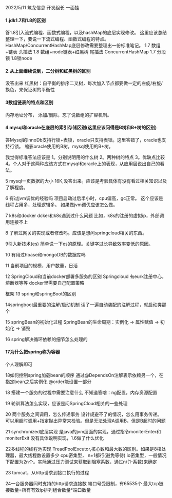 2022/5/11      筑龙信息    开发组长 一面挂

#### 1.jdk1.7和1.8的区别
答1.8引入流式编程、函数式编程，以及hashMap的底层实现修改。
这里应该总结整理一下，要说一下流式编程、函数式编程的特点。HashMap/ConcurrentHashMap底层修改需要整理出一份标准笔记。
1.7   数组+链表 头插法
1.8 数组+node链表+红黑树 尾插法
ConcurrentHashMap
1.7 分段锁
1.8锁node


#### 2.从上面继续说到，二分树和红黑树的区别
没答出来
红黑树：自平衡的排序二叉树，每次加入节点都要做一定的左旋/右旋/换色，来保证树的平衡性

#### 3数组链表的特点和区别
内存地址分布，
添加/删除，忘了说数组的扩容机制。

#### 4 mysql和oracle在底层的索引存储区别(这里应该问得是B树和B+树的区别)
答Mysql的InnoDb支持行锁+表锁，oracle只支持表锁。这里答错了，oracle也支持行锁。
缩影oracle使用的B树，mysql使用的B+树。

我觉得标准答法应该是
1。分别说明用的什么树
2。两种树的特点
3。优缺点比较
4。个人对于这两种应该方式在mysql和oracle上的表现，从应用层说出自己的看法。



5 mysql一页数据的大小
16K,没答出来。应该是考验具体有没有看过相关知识以及了解程度。

6 有过jvm调优的经验吗
项目启动过后半小时，cpu偏高，gc正常。
这个应该是线程占用多，处理逻辑多。
如果做jvm调优应该怎么做。

7 k8s和docker
dcker和k8s遇到过什么问题
比如，k8s的注册的虚拟ip，外部调用连接不上

8 了解过网关的实现或者修改吗。应该是想问springcloud相关的东西。

9引入新技术(es)
简单说一下es的原理。关键字过长导致效率变低的原因。

10 有用过hbase和mongoDB的数据库吗

11 当前项目的规模，用户数量，日活

12 SpringCloud和当前docker部署多服务的区别
Springcloud 有eurk注册中心，熔断器等等
docker里需要自己配置策略

框架
13 spring和springBoot的区别

14springboot最重要的注解/启动机制
读了一遍自动装配的注解过程，就启动类那个

15 springBean的初始化过程
SpringBean的生命周期：实例化 -> 属性赋值 -> 初始化 -> 销毁


16 spring解决循环依赖的细节怎么处理的



#### 17为什么把spring称为容器
个人理解即可

18如何控制spring加载bean的顺序
通过@DependsOn注解表示依赖另一个，在指定bean之后实例化
@order能设置一部分

18 搭建一个服务的过程中需要注意什么
不知道答啥：ng配置，内存资源配置

19 轮训算法怎么实现，应该是问SpringCloud相关的一些处理

20 两个服务之间调用，怎么传递事务
设计规避不了的情况，怎么用事务传递。
可以用超时调用+指定抛出异常来检验。但是无法处理A调用B，但是B超时的问题

21 synchronized底层实现
是java的jvm层面的实现，通过指令moniterEnter和moniterExit
没有具体说明实现，1.6做了什么优化

22多线程的线程池实现
TreadPoolExcutor,核心数和最大数的区别。如果是8核处理器，最大线程数设置多少
cpu密集型， n+1都行(避免等待)
io密集型，一般情况下配置为2n个。实际通过压力测试来获取到阻塞系数，通过n/(1-系数)来确定

23 tomcat，从http请求到接口执行的过程

24一台服务器同时支持的http请求连接数
端口号受限制，有65535个
最大tcp链接数量=所有有效ip排列组合数量*端口数量
